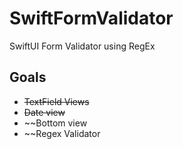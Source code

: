 # SwiftFormValidator
SwiftUI Form Validator using RegEx

## Goals
* ~~TextField Views~~
* ~~Date view~~
* ~~Bottom view
* ~~Regex Validator

